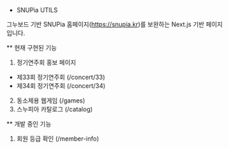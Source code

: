 - SNUPia UTILS

그누보드 기반 SNUPia 홈페이지(https://snupia.kr)를 보완하는 Next.js 기반 페이지입니다.

\*\* 현재 구현된 기능

1. 정기연주회 홍보 페이지

- 제33회 정기연주회 (/concert/33)
- 제34회 정기연주회 (/concert/34)

2. 동소제용 웹게임 (/games)
3. 스누피아 카탈로그 (/catalog)

\*\* 개발 중인 기능

1. 회원 등급 확인 (/member-info)
